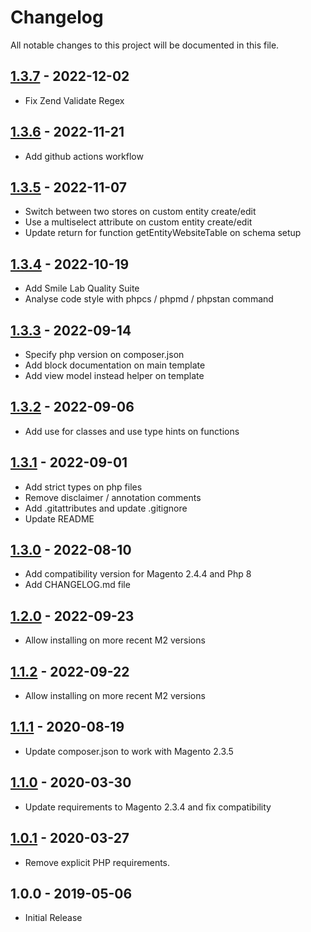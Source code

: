 # Changelog

All notable changes to this project will be documented in this file.

## [1.3.7] - 2022-12-02
[1.3.7]: https://github.com/Smile-SA/magento2-module-scoped-eav/compare/1.3.6...1.3.7

- Fix Zend Validate Regex

## [1.3.6] - 2022-11-21
[1.3.6]: https://github.com/Smile-SA/magento2-module-scoped-eav/compare/1.3.5...1.3.6

- Add github actions workflow

## [1.3.5] - 2022-11-07
[1.3.5]: https://github.com/Smile-SA/magento2-module-scoped-eav/compare/1.3.4...1.3.5

- Switch between two stores on custom entity create/edit
- Use a multiselect attribute on custom entity create/edit
- Update return for function getEntityWebsiteTable on schema setup

## [1.3.4] - 2022-10-19
[1.3.4]: https://github.com/Smile-SA/magento2-module-scoped-eav/compare/1.3.3...1.3.4

- Add Smile Lab Quality Suite
- Analyse code style with phpcs / phpmd / phpstan command

## [1.3.3] - 2022-09-14
[1.3.3]: https://github.com/Smile-SA/magento2-module-scoped-eav/compare/1.3.2...1.3.3

- Specify php version on composer.json
- Add block documentation on main template
- Add view model instead helper on template

## [1.3.2] - 2022-09-06
[1.3.2]: https://github.com/Smile-SA/magento2-module-scoped-eav/compare/1.3.1...1.3.2

- Add use for classes and use type hints on functions

## [1.3.1] - 2022-09-01
[1.3.1]: https://github.com/Smile-SA/magento2-module-scoped-eav/compare/1.3.0...1.3.1

- Add strict types on php files
- Remove disclaimer / annotation comments
- Add .gitattributes and update .gitignore
- Update README

## [1.3.0] - 2022-08-10
[1.3.0]: https://github.com/Smile-SA/magento2-module-scoped-eav/compare/1.2.0...1.3.0

- Add compatibility version for Magento 2.4.4 and Php 8
- Add CHANGELOG.md file

## [1.2.0] - 2022-09-23
[1.2.0]: https://github.com/Smile-SA/magento2-module-scoped-eav/compare/1.1.2...1.2.0

- Allow installing on more recent M2 versions

## [1.1.2] - 2022-09-22
[1.1.2]: https://github.com/Smile-SA/magento2-module-scoped-eav/compare/1.1.1...1.1.2

- Allow installing on more recent M2 versions

## [1.1.1] - 2020-08-19
[1.1.1]: https://github.com/Smile-SA/magento2-module-scoped-eav/compare/1.1.0...1.1.1

- Update composer.json to work with Magento 2.3.5

## [1.1.0] - 2020-03-30
[1.1.0]: https://github.com/Smile-SA/magento2-module-scoped-eav/compare/1.0.1...1.1.0

- Update requirements to Magento 2.3.4 and fix compatibility

## [1.0.1] - 2020-03-27
[1.0.1]: https://github.com/Smile-SA/magento2-module-scoped-eav/compare/1.0.0...1.0.1

- Remove explicit PHP requirements.

## 1.0.0 - 2019-05-06

- Initial Release
